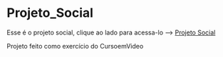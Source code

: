 # Projeto_Social

<p>Esse é o projeto social, clique ao lado para acessa-lo --> <a href="https://endrigo-blaatz.github.io/Projeto_Social/Projeto_Social/Projeto_Social/" target=_blank>Projeto Social</a></p>
Projeto feito como exercício do CursoemVideo

